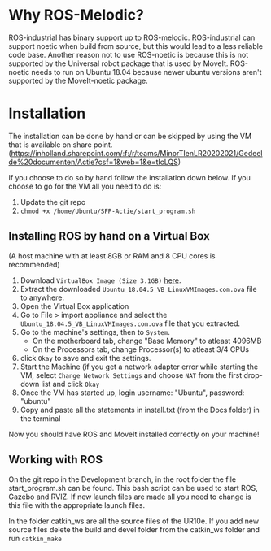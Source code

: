 # Why ROS-Melodic?
ROS-industrial has binary support up to ROS-melodic. ROS-industrial can support noetic when build from source, but this would lead to a less reliable code base. Another reason not to use ROS-noetic is because this is not supported by the Universal robot package that is used by MoveIt. ROS-noetic needs to run on Ubuntu 18.04 because newer ubuntu versions aren't supported by the MoveIt-noetic package.

# Installation

The installation can be done by hand or can be skipped by using the VM that is available on share point. (https://inholland.sharepoint.com/:f:/r/teams/MinorTIenLR20202021/Gedeelde%20documenten/Actie?csf=1&web=1&e=tIcLQS)

If you choose to do so by hand follow the installation down below. If you choose to go for the VM all you need to do is: 
1. Update the git repo
2. `chmod +x /home/Ubuntu/SFP-Actie/start_program.sh`

## Installing ROS by hand on a Virtual Box 
(A host machine with at least 8GB or RAM and 8 CPU cores is recommended)

1. Download `VirtualBox Image (Size 3.1GB)` [here](https://www.linuxvmimages.com/images/ubuntu-1804/).
2. Extract the downloaded `Ubuntu_18.04.5_VB_LinuxVMImages.com.ova` file to anywhere.
3. Open the Virtual Box application
4. Go to File > import appliance and select the `Ubuntu_18.04.5_VB_LinuxVMImages.com.ova` file that you extracted.
5. Go to the machine's settings, then to `System`.
    - On the motherboard tab, change "Base Memory" to atleast 4096MB 
    - On the Processors tab, change Processor(s) to atleast 3/4 CPUs
6. click `Okay` to save and exit the settings.
7. Start the Machine (if you get a network adapter error while starting the VM, select `Change Network Settings` and choose `NAT` from the first drop-down list and click `Okay`
8. Once the VM has started up, login username: "Ubuntu", password: "ubuntu"
9. Copy and paste all the statements in install.txt (from the Docs folder) in the terminal

Now you should have ROS and MoveIt installed correctly on your machine!

## Working with ROS
On the git repo in the Development branch, in the root folder the file start_program.sh can be found. This bash script can be used to start ROS, Gazebo and RVIZ. If new launch files are made all you need to change is this file with the appropriate launch files. 

In the folder catkin_ws are all the source files of the UR10e. If you add new source files delete the build and devel folder from the catkin_ws folder and run 
`catkin_make` 

